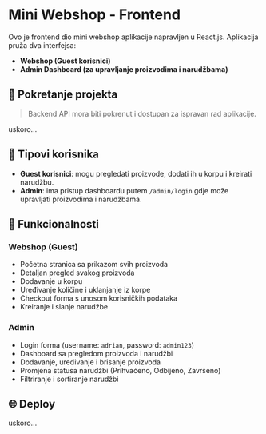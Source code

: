 # Mini Webshop - Frontend

Ovo je frontend dio mini webshop aplikacije napravljen u React.js. Aplikacija pruža dva interfejsa:
- **Webshop (Guest korisnici)**
- **Admin Dashboard (za upravljanje proizvodima i narudžbama)**

## 🚀 Pokretanje projekta

> Backend API mora biti pokrenut i dostupan za ispravan rad aplikacije.

uskoro...

## 👤 Tipovi korisnika

- **Guest korisnici**: mogu pregledati proizvode, dodati ih u korpu i kreirati narudžbu.
- **Admin**: ima pristup dashboardu putem `/admin/login` gdje može upravljati proizvodima i narudžbama.

## 🧩 Funkcionalnosti

### Webshop (Guest)

- Početna stranica sa prikazom svih proizvoda
- Detaljan pregled svakog proizvoda
- Dodavanje u korpu
- Uređivanje količine i uklanjanje iz korpe
- Checkout forma s unosom korisničkih podataka
- Kreiranje i slanje narudžbe

### Admin

- Login forma (username: `adrian`, password: `admin123`)
- Dashboard sa pregledom proizvoda i narudžbi
- Dodavanje, uređivanje i brisanje proizvoda
- Promjena statusa narudžbi (Prihvaćeno, Odbijeno, Završeno)
- Filtriranje i sortiranje narudžbi

## 🌐 Deploy

uskoro...

